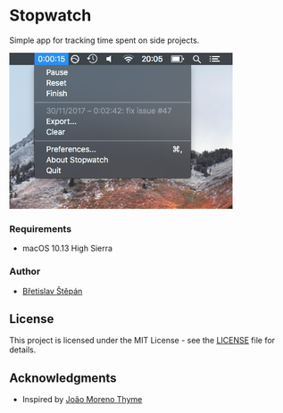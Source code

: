 # Stopwatch

Simple app for tracking time spent on side projects.

![](./Assets/screenshot.png?raw=true)

### Requirements

* macOS 10.13 High Sierra 

### Author

* [Břetislav Štěpán](mailto:info@bretislavstepan.cz)

## License

This project is licensed under the MIT License - see the [LICENSE](LICENSE) file for details.

## Acknowledgments

* Inspired by [João Moreno Thyme](https://github.com/joaomoreno/thyme) 
